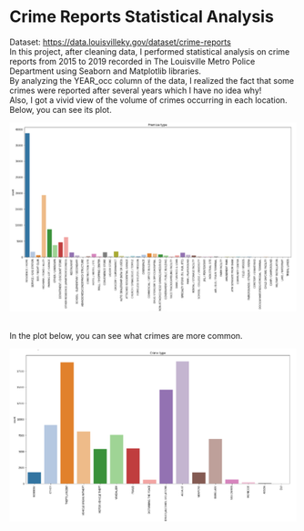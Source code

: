 # Crime Reports Statistical Analysis
Dataset: https://data.louisvilleky.gov/dataset/crime-reports <br>
In this project, after cleaning data, I performed statistical analysis on crime reports from 2015 to 2019 recorded in The Louisville Metro Police Department using Seaborn and Matplotlib libraries.<br>
By analyzing the YEAR_occ column of the data, I realized the fact that some crimes were reported after several years which I have no idea why!<br>
Also, I got a vivid view of the volume of crimes occurring in each location. Below, you can see its plot.<br>

<div align=center>
  <img src="./assets/1.PNG" width="600"/>
</div>
<br>

In the plot below, you can see what crimes are more common.<br>

<div align=center>
  <img src="./assets/2.2.PNG" width="600"/>
</div>
